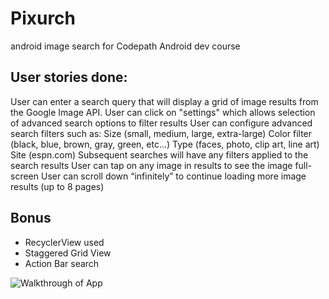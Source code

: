 # Pixurch
android image search for Codepath Android dev course

User stories done: 
-------
User can enter a search query that will display a grid of image results from the Google Image API.
User can click on "settings" which allows selection of advanced search options to filter results
User can configure advanced search filters such as:
Size (small, medium, large, extra-large)
Color filter (black, blue, brown, gray, green, etc...)
Type (faces, photo, clip art, line art)
Site (espn.com)
Subsequent searches will have any filters applied to the search results
User can tap on any image in results to see the image full-screen
User can scroll down “infinitely” to continue loading more image results (up to 8 pages)

Bonus
----
- RecyclerView used
- Staggered Grid View
- Action Bar search

![Walkthrough of App](https://s3.amazonaws.com/f.cl.ly/items/141N3y0J0i3s0h1a0y3Q/pixurch1.gif) 
